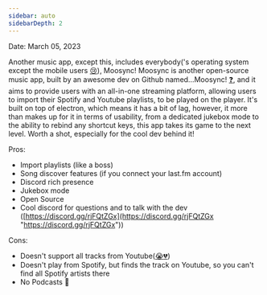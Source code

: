 ```yaml
---
sidebar: auto
sidebarDepth: 2
---
```


Date: March 05, 2023

Another music app, except this, includes everybody('s operating system except the mobile users [😢](https://discord.com/assets/f6d30507f4baee759bc9d7e5c0d3ba4f.svg)), Moosync! Moosync is another open-source music app, built by an awesome dev on Github named…Moosync! [❓](https://discord.com/assets/3e531d8e171629e9433db0bb431b2e12.svg), and it aims to provide users with an all-in-one streaming platform, allowing users to import their Spotify and Youtube playlists, to be played on the player. It's built on top of electron, which means it has a bit of lag, however, it more than makes up for it in terms of usability, from a dedicated jukebox mode to the ability to rebind any shortcut keys, this app takes its game to the next level. Worth a shot, especially for the cool dev behind it!  
   
Pros: 
- Import playlists (like a boss) 
- Song discover features (if you connect your last.fm account) 
- Discord rich presence 
- Jukebox mode
- Open Source
- Cool discord for questions and to talk with the dev ([https://discord.gg/rjFQtZGx](https://discord.gg/rjFQtZGx "https://discord.gg/rjFQtZGx"))
    
Cons: 
- Doesn't support all tracks from Youtube([😭](https://discord.com/assets/f7b3f6b926cb31a17d4928d076febab4.svg)[💔](https://discord.com/assets/fda7477c4eea759cf5407472387453bf.svg)) 
- Doesn't play from Spotify, but finds the track on Youtube, so you can't find all Spotify artists there
- No Podcasts 😤
